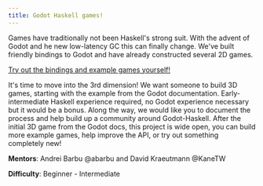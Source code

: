 ```yaml
---
title: Godot Haskell games!
---
```


Games have traditionally not been Haskell's strong suit. With the advent of
Godot and he new low-latency GC this can finally change. We've built friendly
bindings to Godot and have already constructed several 2D games.

[Try out the bindings and example games yourself!](https://github.com/simulaVR/godot-haskell/)

It's time to move into the 3rd dimension! We want someone to build 3D games,
starting with the example from the Godot documentation. Early-intermediate
Haskell experience required, no Godot experience necessary but it would be a
bonus. Along the way, we would like you to document the process and help build
up a community around Godot-Haskell. After the initial 3D game from the Godot
docs, this project is wide open, you can build more example games, help improve
the API, or try out something completely new!

**Mentors**: Andrei Barbu @abarbu and David Kraeutmann @KaneTW

**Difficulty**: Beginner - Intermediate
